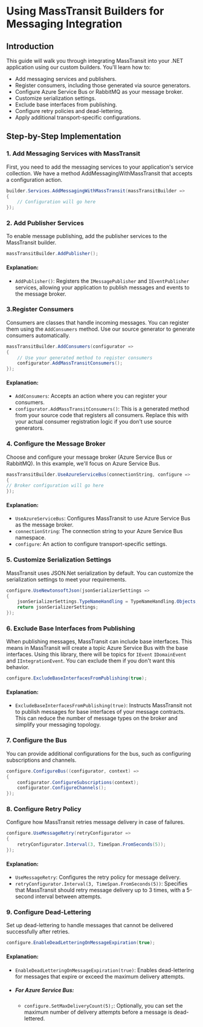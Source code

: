 # Using MassTransit Builders for Messaging Integration

## Introduction

This guide will walk you through integrating MassTransit into your .NET application using our custom builders. You'll
learn how to:

- Add messaging services and publishers.
- Register consumers, including those generated via source generators.
- Configure Azure Service Bus or RabbitMQ as your message broker.
- Customize serialization settings.
- Exclude base interfaces from publishing.
- Configure retry policies and dead-lettering.
- Apply additional transport-specific configurations.

## Step-by-Step Implementation

### 1. Add Messaging Services with MassTransit

First, you need to add the messaging services to your application's service collection. We have a method
AddMessagingWithMassTransit that accepts a configuration action.

```csharp
builder.Services.AddMessagingWithMassTransit(massTransitBuilder =>
{
    // Configuration will go here
});
```

### 2. Add Publisher Services

To enable message publishing, add the publisher services to the MassTransit builder.

```csharp
massTransitBuilder.AddPublisher();
```

#### Explanation:

- `AddPublisher()`: Registers the `IMessagePublisher` and `IEventPublisher` services, allowing your application to
  publish messages and events to the message broker.

### 3.Register Consumers

Consumers are classes that handle incoming messages. You can register them using the `AddConsumers` method. Use our
source generator to generate consumers automatically.

```csharp
massTransitBuilder.AddConsumers(configurator =>
{
    // Use your generated method to register consumers
    configurator.AddMassTransitConsumers();
});
```

#### Explanation:

- `AddConsumers`: Accepts an action where you can register your consumers.
- `configurator.AddMassTransitConsumers()`: This is a generated method from your source code that registers all
  consumers.
  Replace this with your actual consumer registration logic if you don't use source generators.

### 4. Configure the Message Broker

Choose and configure your message broker (Azure Service Bus or RabbitMQ). In this example, we'll focus on Azure Service
Bus.

```csharp
massTransitBuilder.UseAzureServiceBus(connectionString, configure =>
{
// Broker configuration will go here
});
```

#### Explanation:

- `UseAzureServiceBus`: Configures MassTransit to use Azure Service Bus as the message broker.
- `connectionString`: The connection string to your Azure Service Bus namespace.
- `configure`: An action to configure transport-specific settings.

### 5. Customize Serialization Settings

MassTransit uses JSON.Net serialization by default. You can customize the serialization settings to meet your
requirements.

```csharp
configure.UseNewtonsoftJson(jsonSerializerSettings =>
{
    jsonSerializerSettings.TypeNameHandling = TypeNameHandling.Objects;
    return jsonSerializerSettings;
});
```

### 6. Exclude Base Interfaces from Publishing

When publishing messages, MassTransit can include base interfaces. This means in MassTransit will create a topic Azure
Service Bus with the base interfaces. Using this library, there will be topics for `IEvent` `IDomainEvent` and
`IIntegrationEvent`. You can exclude them if you don't want this behavior.

```csharp
configure.ExcludeBaseInterfacesFromPublishing(true);
```

#### Explanation:

- `ExcludeBaseInterfacesFromPublishing(true)`: Instructs MassTransit not to publish messages for base interfaces of your
  message contracts. This can reduce the number of message types on the broker and simplify your messaging topology.

### 7. Configure the Bus

You can provide additional configurations for the bus, such as configuring subscriptions and channels.

```csharp
configure.ConfigureBus((configurator, context) =>
{
    configurator.ConfigureSubscriptions(context);
    configurator.ConfigureChannels();
});
```

### 8. Configure Retry Policy

Configure how MassTransit retries message delivery in case of failures.

```csharp
configure.UseMessageRetry(retryConfigurator =>
{
    retryConfigurator.Interval(3, TimeSpan.FromSeconds(5));
});
```

#### Explanation:

- `UseMessageRetry`: Configures the retry policy for message delivery.
- `retryConfigurator.Interval(3, TimeSpan.FromSeconds(5))`: Specifies that MassTransit should retry message delivery up
  to 3 times, with a 5-second interval between attempts.

### 9. Configure Dead-Lettering

Set up dead-lettering to handle messages that cannot be delivered successfully after retries.

```csharp
configure.EnableDeadLetteringOnMessageExpiration(true);
```

#### Explanation:

- `EnableDeadLetteringOnMessageExpiration(true)`: Enables dead-lettering for messages that expire or exceed the maximum
  delivery attempts.
- ##### For Azure Service Bus:
    - `configure.SetMaxDeliveryCount(5);`: Optionally, you can set the maximum number of delivery attempts before a
      message is dead-lettered.